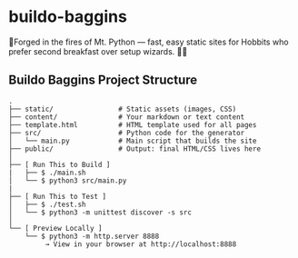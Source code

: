 # buildo-baggins
🌋Forged in the fires of Mt. Python — fast, easy static sites for Hobbits who prefer second breakfast over setup wizards. 🧙‍♂️


## Buildo Baggins Project Structure
```
.
├── static/                # Static assets (images, CSS)
├── content/               # Your markdown or text content
├── template.html          # HTML template used for all pages
├── src/                   # Python code for the generator
│   └── main.py            # Main script that builds the site
├── public/                # Output: final HTML/CSS lives here
│
├── [ Run This to Build ]
|   ├── $ ./main.sh
│   └── $ python3 src/main.py
|
├── [ Run This to Test ]
│   ├── $ ./test.sh
│   └── $ python3 -m unittest discover -s src
│
└── [ Preview Locally ]
    └── $ python3 -m http.server 8888
         → View in your browser at http://localhost:8888
```
